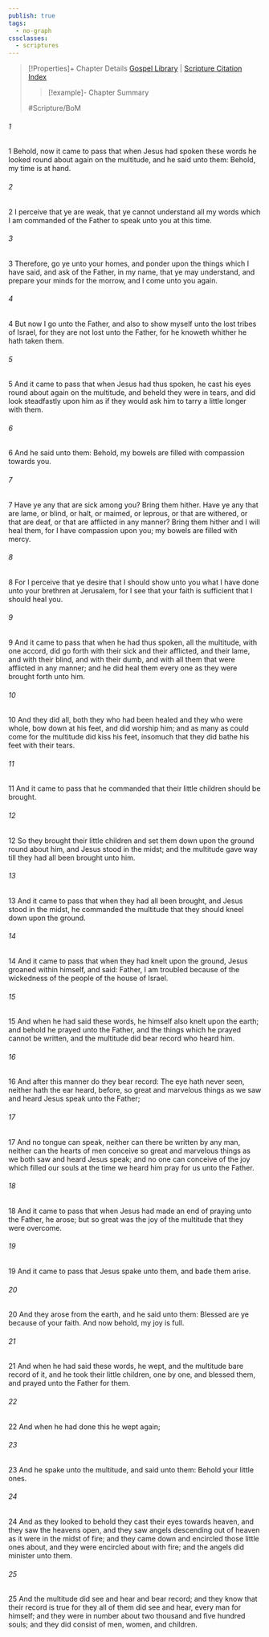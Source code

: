 ```yaml
---
publish: true
tags:
  - no-graph
cssclasses:
  - scriptures
---
```

>[!Properties]+ Chapter Details
>[Gospel Library](https://churchofjesuschrist.org/study/scriptures/bofm/3-ne/17?lang=eng)    |    [Scripture Citation Index](https://scriptures.byu.edu/#0d711::c0d711)
>>[!example]- Chapter Summary
>> 
> 
>
>#Scripture/BoM
###### 1
1 Behold, now it came to pass that when Jesus had spoken these words he looked round about again on the multitude, and he said unto them: Behold, my time is at hand.
###### 2
2 I perceive that ye are weak, that ye cannot understand all my words which I am commanded of the Father to speak unto you at this time.
###### 3
3 Therefore, go ye unto your homes, and ponder upon the things which I have said, and ask of the Father, in my name, that ye may understand, and prepare your minds for the morrow, and I come unto you again.
###### 4
4 But now I go unto the Father, and also to show myself unto the lost tribes of Israel, for they are not lost unto the Father, for he knoweth whither he hath taken them.
###### 5
5 And it came to pass that when Jesus had thus spoken, he cast his eyes round about again on the multitude, and beheld they were in tears, and did look steadfastly upon him as if they would ask him to tarry a little longer with them.
###### 6
6 And he said unto them: Behold, my bowels are filled with compassion towards you.
###### 7
7 Have ye any that are sick among you? Bring them hither. Have ye any that are lame, or blind, or halt, or maimed, or leprous, or that are withered, or that are deaf, or that are afflicted in any manner? Bring them hither and I will heal them, for I have compassion upon you; my bowels are filled with mercy.
###### 8
8 For I perceive that ye desire that I should show unto you what I have done unto your brethren at Jerusalem, for I see that your faith is sufficient that I should heal you.
###### 9
9 And it came to pass that when he had thus spoken, all the multitude, with one accord, did go forth with their sick and their afflicted, and their lame, and with their blind, and with their dumb, and with all them that were afflicted in any manner; and he did heal them every one as they were brought forth unto him.
###### 10
10 And they did all, both they who had been healed and they who were whole, bow down at his feet, and did worship him; and as many as could come for the multitude did kiss his feet, insomuch that they did bathe his feet with their tears.
###### 11
11 And it came to pass that he commanded that their little children should be brought.
###### 12
12 So they brought their little children and set them down upon the ground round about him, and Jesus stood in the midst; and the multitude gave way till they had all been brought unto him.
###### 13
13 And it came to pass that when they had all been brought, and Jesus stood in the midst, he commanded the multitude that they should kneel down upon the ground.
###### 14
14 And it came to pass that when they had knelt upon the ground, Jesus groaned within himself, and said: Father, I am troubled because of the wickedness of the people of the house of Israel.
###### 15
15 And when he had said these words, he himself also knelt upon the earth; and behold he prayed unto the Father, and the things which he prayed cannot be written, and the multitude did bear record who heard him.
###### 16
16 And after this manner do they bear record: The eye hath never seen, neither hath the ear heard, before, so great and marvelous things as we saw and heard Jesus speak unto the Father;
###### 17
17 And no tongue can speak, neither can there be written by any man, neither can the hearts of men conceive so great and marvelous things as we both saw and heard Jesus speak; and no one can conceive of the joy which filled our souls at the time we heard him pray for us unto the Father.
###### 18
18 And it came to pass that when Jesus had made an end of praying unto the Father, he arose; but so great was the joy of the multitude that they were overcome.
###### 19
19 And it came to pass that Jesus spake unto them, and bade them arise.
###### 20
20 And they arose from the earth, and he said unto them: Blessed are ye because of your faith. And now behold, my joy is full.
###### 21
21 And when he had said these words, he wept, and the multitude bare record of it, and he took their little children, one by one, and blessed them, and prayed unto the Father for them.
###### 22
22 And when he had done this he wept again;
###### 23
23 And he spake unto the multitude, and said unto them: Behold your little ones.
###### 24
24 And as they looked to behold they cast their eyes towards heaven, and they saw the heavens open, and they saw angels descending out of heaven as it were in the midst of fire; and they came down and encircled those little ones about, and they were encircled about with fire; and the angels did minister unto them.
###### 25
25 And the multitude did see and hear and bear record; and they know that their record is true for they all of them did see and hear, every man for himself; and they were in number about two thousand and five hundred souls; and they did consist of men, women, and children.
